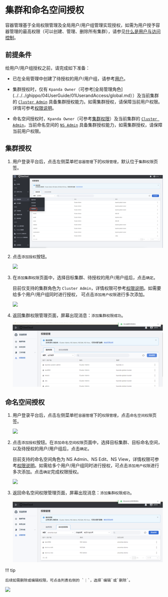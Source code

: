 # 集群和命名空间授权

容器管理基于全局权限管理及全局用户/用户组管理实现授权，如需为用户授予容器管理的最高权限（可以创建、管理、删除所有集群），请参见[什么是用户与访问控制](../../../ghippo/04UserGuide/01UserandAccess/iam.md)。

## 前提条件

给用户/用户组授权之前，请完成如下准备：

- 已在全局管理中创建了待授权的用户/用户组，请参考[用户](../../../ghippo/04UserGuide/01UserandAccess/User.md)。

- 集群授权时，仅有 `Kpanda Owner`（可参考[全局管理角色](../../../ghippo/04UserGuide/01UserandAccess/global.md））及当前集群的 [`Cluster Admin`](PermissionBrief.md#cluster-admin) 具备集群授权能力。如需集群授权，请保障当前用户权限。详情可参考[权限说明](PermissionBrief.md)。

- 命名空间授权时，`Kpanda Owner`（可参考[集群权限](PermissionBrief.md)）及当前集群的 [`Cluster Admin`](PermissionBrief.md#cluster-admin)，当前命名空间的 [`NS Admin`](PermissionBrief.md#ns-admin) 具备集群授权能力，如需集群授权，请保障当前用户权限。

## 集群授权

1. 用户登录平台后，点击左侧菜单栏`容器管理`下的`权限管理`，默认位于`集群权限`页签。

    ![](../../images/perm01.png)

2. 点击`添加授权`按钮。

    ![](../../images/perm02.png)

3. 在`添加集群权限`页面中，选择目标集群、待授权的用户/用户组后，点击`确定`。

    目前仅支持的集群角色为 `Cluster Admin`，详情权限可参考[权限说明](PermissionBrief.md)。如需要给多个用户/用户组同时进行授权， 可点击`添加用户权限`进行多次添加。

    ![](../../images/perm03.png)

4. 返回集群权限管理页面，屏幕出现消息：`添加集群权限成功`。

    ![](../../images/perm04.png)

## 命名空间授权

1. 用户登录平台后，点击左侧菜单栏`容器管理`下的`权限管理`，点击`命名空间权限`页签。

    ![](../../images/perm05.png)

2. 点击`添加授权`按钮。在`添加命名空间权限`页面中，选择目标集群、目标命名空间，以及待授权的用户/用户组后，点击`确定`。

    目前支持的命名空间角色为 NS Admin、NS Edit、NS View，详情权限可参考[权限说明](PermissionBrief.md)。如需给多个用户/用户组同时进行授权，可点击`添加用户权限`进行多次添加。点击`确定`完成权限授权。

    ![](../../images/perm06.png)

3. 返回命名空间权限管理页面，屏幕出现消息：`添加集群权限成功`。

    ![](../../images/perm07.png)

!!! tip

    后续如需删除或编辑权限，可点击列表右侧的 `⋮`，选择`编辑`或`删除`。

![](../../images/perm08.png)
